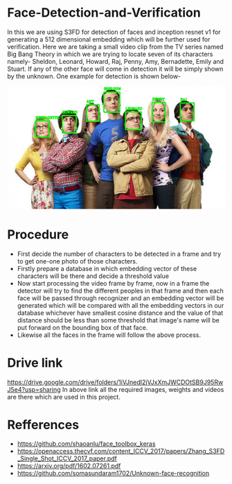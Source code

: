 # Face-Detection-and-Verification
In this we are using S3FD for detection of faces and inception resnet v1 for generating a 512 dimensional embedding which will be further used for verification.
Here we are taking a small video clip from the TV series named Big Bang Theory in which we are trying to locate seven of its characters namely- Sheldon, Leonard, Howard, Raj, Penny, Amy, Bernadette, Emily and Stuart. If any of the other face will come in detection it will be simply shown by the unknown.
One example for detection is shown below-

![alt text](https://github.com/yashtiwari1906/Face-Detection-and-Verification/blob/master/Images/BBT_cast_image.jpg)

# Procedure
- First decide the number of characters to be detected in a frame and try to get one-one photo of those characters.
- Firstly prepare a database in which embedding vector of these characters will be there and decide a threshold value
- Now start processing the video frame by frame, now in a frame the detector will try to find the different peoples in that frame and then each face will be passed through           recognizer and an embedding vector will be generated which will be compared with all the embedding vectors in our database whichever have smallest cosine distance and the value   of that distance should be less than some threshold that image's name will be put forward on the bounding box of that face.
- Likewise all the faces in the frame will follow the above process.

# Drive link
https://drive.google.com/drive/folders/1iVJnedI2jVJxXmJWCDOtSB9J95RwJ5e4?usp=sharing
In above link all the required images, weights and videos are there which are used in this project.

# Refferences
- https://github.com/shaoanlu/face_toolbox_keras
- https://openaccess.thecvf.com/content_ICCV_2017/papers/Zhang_S3FD_Single_Shot_ICCV_2017_paper.pdf
- https://arxiv.org/pdf/1602.07261.pdf
- https://github.com/somasundaram1702/Unknown-face-recognition



